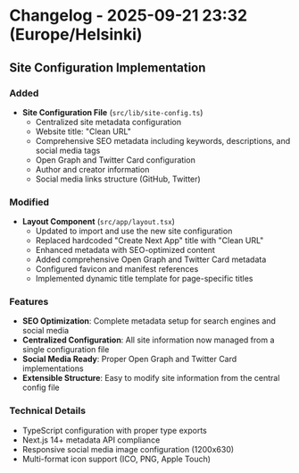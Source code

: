 # Changelog - 2025-09-21 23:32 (Europe/Helsinki)

## Site Configuration Implementation

### Added
- **Site Configuration File** (`src/lib/site-config.ts`)
  - Centralized site metadata configuration
  - Website title: "Clean URL"
  - Comprehensive SEO metadata including keywords, descriptions, and social media tags
  - Open Graph and Twitter Card configuration
  - Author and creator information
  - Social media links structure (GitHub, Twitter)

### Modified
- **Layout Component** (`src/app/layout.tsx`)
  - Updated to import and use the new site configuration
  - Replaced hardcoded "Create Next App" title with "Clean URL"
  - Enhanced metadata with SEO-optimized content
  - Added comprehensive Open Graph and Twitter Card metadata
  - Configured favicon and manifest references
  - Implemented dynamic title template for page-specific titles

### Features
- **SEO Optimization**: Complete metadata setup for search engines and social media
- **Centralized Configuration**: All site information now managed from a single configuration file
- **Social Media Ready**: Proper Open Graph and Twitter Card implementations
- **Extensible Structure**: Easy to modify site information from the central config file

### Technical Details
- TypeScript configuration with proper type exports
- Next.js 14+ metadata API compliance
- Responsive social media image configuration (1200x630)
- Multi-format icon support (ICO, PNG, Apple Touch)